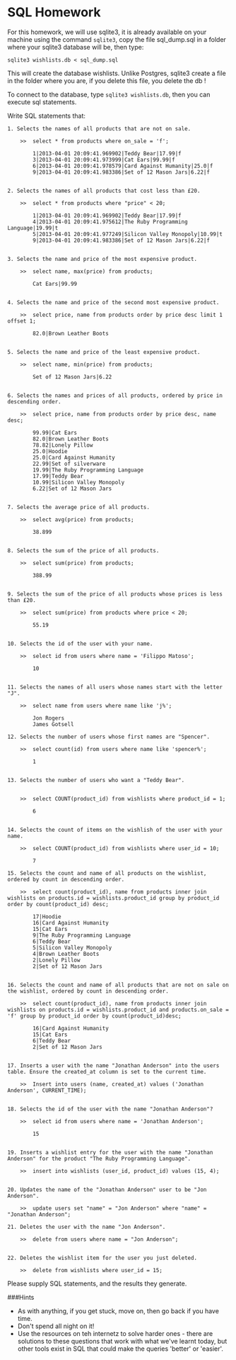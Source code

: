 # SQL Homework

For this homework, we will use sqlite3, it is already available on your machine using the command `sqlite3`, copy the file sql_dump.sql in a folder where your sqlite3 database will be, then type:

```
sqlite3 wishlists.db < sql_dump.sql
```

This will create the database wishlists. Unlike Postgres, sqlite3 create a file in the folder where you are, if you delete this file, you delete the db !

To connect to the database, type `sqlite3 wishlists.db`, then you can execute sql statements.

Write SQL statements that:

    1. Selects the names of all products that are not on sale.

        >>  select * from products where on_sale = 'f';
            
            1|2013-04-01 20:09:41.969902|Teddy Bear|17.99|f
            3|2013-04-01 20:09:41.973999|Cat Ears|99.99|f
            6|2013-04-01 20:09:41.978579|Card Against Humanity|25.0|f
            9|2013-04-01 20:09:41.983386|Set of 12 Mason Jars|6.22|f


    2. Selects the names of all products that cost less than £20.

        >>  select * from products where "price" < 20;

            1|2013-04-01 20:09:41.969902|Teddy Bear|17.99|f
            4|2013-04-01 20:09:41.975612|The Ruby Programming Language|19.99|t
            5|2013-04-01 20:09:41.977249|Silicon Valley Monopoly|10.99|t
            9|2013-04-01 20:09:41.983386|Set of 12 Mason Jars|6.22|f


    3. Selects the name and price of the most expensive product.

        >>  select name, max(price) from products;

            Cat Ears|99.99


    4. Selects the name and price of the second most expensive product.

        >>  select price, name from products order by price desc limit 1 offset 1;

            82.0|Brown Leather Boots


    5. Selects the name and price of the least expensive product.

        >>  select name, min(price) from products;

            Set of 12 Mason Jars|6.22


    6. Selects the names and prices of all products, ordered by price in descending order.

        >>  select price, name from products order by price desc, name desc;

            99.99|Cat Ears
            82.0|Brown Leather Boots
            78.82|Lonely Pillow
            25.0|Hoodie
            25.0|Card Against Humanity
            22.99|Set of silverware
            19.99|The Ruby Programming Language
            17.99|Teddy Bear
            10.99|Silicon Valley Monopoly
            6.22|Set of 12 Mason Jars


    7. Selects the average price of all products.

        >>  select avg(price) from products;
        
            38.899


    8. Selects the sum of the price of all products.

        >>  select sum(price) from products;

            388.99


    9. Selects the sum of the price of all products whose prices is less than £20.

        >>  select sum(price) from products where price < 20;

            55.19


    10. Selects the id of the user with your name.

        >>  select id from users where name = 'Filippo Matoso';

            10


    11. Selects the names of all users whose names start with the letter "J".

        >>  select name from users where name like 'j%';

            Jon Rogers
            James Gotsell

    12. Selects the number of users whose first names are "Spencer".

        >>  select count(id) from users where name like 'spencer%';

            1


    13. Selects the number of users who want a "Teddy Bear".


        >>  select COUNT(product_id) from wishlists where product_id = 1;

            6


    14. Selects the count of items on the wishlish of the user with your name.

        >>  select COUNT(product_id) from wishlists where user_id = 10;

            7 

    15. Selects the count and name of all products on the wishlist, ordered by count in descending order.
    
        >>  select count(product_id), name from products inner join wishlists on products.id = wishlists.product_id group by product_id order by count(product_id) desc;

            17|Hoodie
            16|Card Against Humanity
            15|Cat Ears
            9|The Ruby Programming Language
            6|Teddy Bear
            5|Silicon Valley Monopoly
            4|Brown Leather Boots
            2|Lonely Pillow
            2|Set of 12 Mason Jars


    16. Selects the count and name of all products that are not on sale on the wishlist, ordered by count in descending order.

        >>  select count(product_id), name from products inner join wishlists on products.id = wishlists.product_id and products.on_sale = 'f' group by product_id order by count(product_id)desc;
        
            16|Card Against Humanity
            15|Cat Ears
            6|Teddy Bear
            2|Set of 12 Mason Jars


    17. Inserts a user with the name "Jonathan Anderson" into the users table. Ensure the created_at column is set to the current time.

        >>  Insert into users (name, created_at) values ('Jonathan Anderson', CURRENT_TIME);


    18. Selects the id of the user with the name "Jonathan Anderson"?

        >>  select id from users where name = 'Jonathan Anderson';

            15


    19. Inserts a wishlist entry for the user with the name "Jonathan Anderson" for the product "The Ruby Programming Language".

        >>  insert into wishlists (user_id, product_id) values (15, 4);


    20. Updates the name of the "Jonathan Anderson" user to be "Jon Anderson".

        >>  update users set "name" = "Jon Anderson" where "name" = "Jonathan Anderson";

    21. Deletes the user with the name "Jon Anderson".

        >>  delete from users where name = "Jon Anderson";


    22. Deletes the wishlist item for the user you just deleted.

        >>  delete from wishlists where user_id = 15;


Please supply SQL statements, and the results they generate.



###Hints
  - As with anything, if you get stuck, move on, then go back if you have time.
  - Don't spend all night on it!
  - Use the resources on teh internetz to solve harder ones - there are solutions to these questions that work with what we've learnt today, but other tools exist in SQL that could make the queries 'better' or 'easier'.
